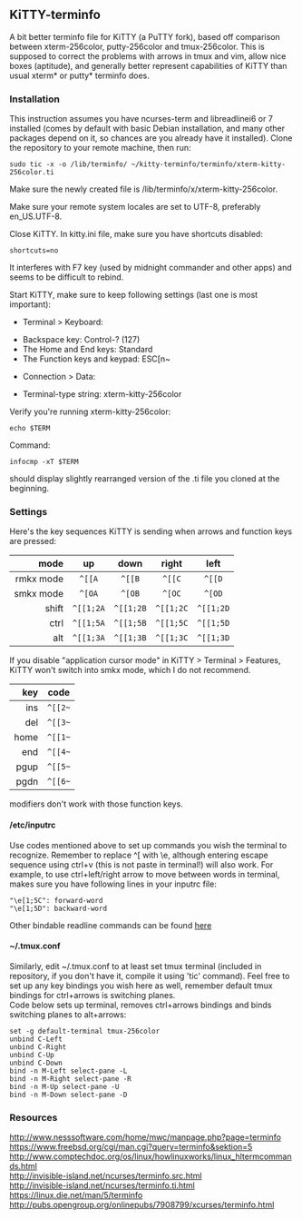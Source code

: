 ## KiTTY-terminfo
A bit better terminfo file for KiTTY (a PuTTY fork), based off comparison between xterm-256color, putty-256color and tmux-256color. This is supposed to correct the problems with arrows in tmux and vim, allow nice boxes (aptitude), and generally better represent capabilities of KiTTY than usual xterm\* or putty\* terminfo does.  
  
### Installation
This instruction assumes you have ncurses-term and libreadlinei6 or 7 installed (comes by default with basic Debian installation, and many other packages depend on it, so chances are you already have it installed).
Clone the repository to your remote machine, then run:  
```
sudo tic -x -o /lib/terminfo/ ~/kitty-terminfo/terminfo/xterm-kitty-256color.ti
```
Make sure the newly created file is /lib/terminfo/x/xterm-kitty-256color.
  
Make sure your remote system locales are set to UTF-8, preferably en_US.UTF-8.
  
Close KiTTY. In kitty.ini file, make sure you have shortcuts disabled:
```
shortcuts=no
```
It interferes with F7 key (used by midnight commander and other apps) and seems to be difficult to rebind.

Start KiTTY, make sure to keep following settings (last one is most important):
- Terminal > Keyboard:
 * Backspace key: Control-? (127)
 * The Home and End keys: Standard
 * The Function keys and keypad: ESC[n~
- Connection > Data:
 * Terminal-type string: xterm-kitty-256color  

Verify you're running xterm-kitty-256color:
```
echo $TERM
```

Command: 
```
infocmp -xT $TERM
```
should display slightly rearranged version of the .ti file you cloned at the beginning.  

### Settings  
  
Here's the key sequences KiTTY is sending when arrows and function keys are pressed:  
  
|   mode    |     up    |    down   |   right   |    left   |
| --------: | :-------: | :-------: | :-------: | :-------: |
| rmkx mode |   `^[[A`  |   `^[[B`  |   `^[[C`  |   `^[[D`  |
| smkx mode |   `^[OA`  |   `^[OB`  |   `^[OC`  |   `^[OD`  |
|   shift   | `^[[1;2A` | `^[[1;2B` | `^[[1;2C` | `^[[1;2D` |
|    ctrl   | `^[[1;5A` | `^[[1;5B` | `^[[1;5C` | `^[[1;5D` |
|     alt   | `^[[1;3A` | `^[[1;3B` | `^[[1;3C` | `^[[1;3D` |
  
If you disable "application cursor mode" in KiTTY > Terminal > Features, KiTTY won't switch into smkx mode, which I do not recommend.  
  
| key | code |
| ---: | :---: |
| ins | `^[[2~` |
| del | `^[[3~` |
| home | `^[[1~` |
| end | `^[[4~` |
| pgup | `^[[5~` |
| pgdn | `^[[6~` |
  
modifiers don't work with those function keys.  

#### /etc/inputrc
Use codes mentioned above to set up commands you wish the terminal to recognize. Remember to replace ^[ with \e, although entering escape sequence using ctrl+v (this is not paste in terminal!) will also work.
For example, to use ctrl+left/right arrow to move between words in terminal, makes sure you have following lines in your inputrc file:  
```
"\e[1;5C": forward-word
"\e[1;5D": backward-word
```
Other bindable readline commands can be found [here](https://www.gnu.org/software/bash/manual/html_node/Bindable-Readline-Commands.html)  

#### ~/.tmux.conf
Similarly, edit ~/.tmux.conf to at least set tmux terminal (included in repository, if you don't have it, compile it using 'tic' command). Feel free to set up any key bindings you wish here as well, remember default tmux bindings for ctrl+arrows is switching planes.  
Code below sets up terminal, removes ctrl+arrows bindings and binds switching planes to alt+arrows:    
```
set -g default-terminal tmux-256color
unbind C-Left
unbind C-Right
unbind C-Up
unbind C-Down
bind -n M-Left select-pane -L
bind -n M-Right select-pane -R
bind -n M-Up select-pane -U
bind -n M-Down select-pane -D
```

### Resources
http://www.nesssoftware.com/home/mwc/manpage.php?page=terminfo  
https://www.freebsd.org/cgi/man.cgi?query=terminfo&sektion=5  
http://www.comptechdoc.org/os/linux/howlinuxworks/linux_hltermcommands.html  
http://invisible-island.net/ncurses/terminfo.src.html  
http://invisible-island.net/ncurses/terminfo.ti.html  
https://linux.die.net/man/5/terminfo  
http://pubs.opengroup.org/onlinepubs/7908799/xcurses/terminfo.html  

